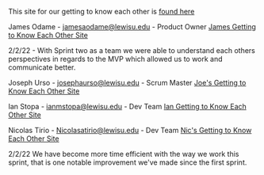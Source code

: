 This site for our getting to know each other is [found here](https://black-coast-0630a2810.1.azurestaticapps.net/Index.html)

James Odame - jamesaodame@lewisu.edu - Product Owner [James Getting to Know Each Other Site](https://getting-to-know-each-other-jamesedition.azurewebsites.net/Get-to-Know-Me.html)

  2/2/22 - With Sprint two as a team we were able to understand each others perspectives in regards to the MVP which allowed us to work and communicate better.

Joseph Urso - josephaurso@lewisu.edu - Scrum Master [Joe's Getting to Know Each Other Site](https://getting-to-know-eachother-ju.azurewebsites.net/Getting%20to%20Know%20Each%20Other.html)

Ian Stopa - ianmstopa@lewisu.edu - Dev Team [Ian Getting to Know Each Other Site](https://gtkeo-personel-rg-02.azurewebsites.net/GTKEO.html)

Nicolas Tirio - Nicolasatirio@lewisu.edu - Dev Team [Nic's Getting to Know Each Other Site](https://polite-pond-09675dc10.1.azurestaticapps.net/)

  2/2/22 We have become more time efficient with the way we work this sprint, that is one notable improvement we've made since the first sprint.
